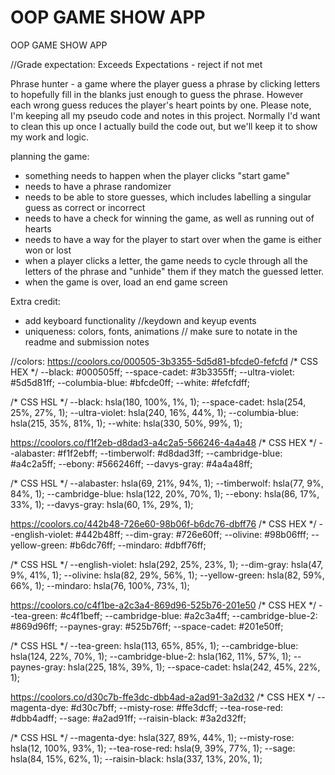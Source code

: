 # OOP GAME SHOW APP
 OOP GAME SHOW APP

//Grade expectation: Exceeds Expectations - reject if not met

Phrase hunter - a game where the player guess a phrase by clicking letters to hopefully fill in the blanks just enough to guess the phrase. However each wrong guess reduces the player's heart points by one. 
Please note, I'm keeping all my pseudo code and notes in this project. Normally I'd want to clean this up once I actually build the code out, but we'll keep it to show my work and logic.

planning the game:
- something needs to happen when the player clicks "start game"
- needs to have a phrase randomizer
- needs to be able to store guesses, which includes labelling a singular guess as correct or incorrect
- needs to have a check for winning the game, as well as running out of hearts
- needs to have a way for the player to start over when the game is either won or lost
- when a player clicks a letter, the game needs to cycle through all the letters of the phrase and "unhide" them if they match the guessed letter. 
- when the game is over, load an end game screen 

Extra credit:
- add keyboard functionality //keydown and keyup events
- uniqueness: colors, fonts, animations // make sure to notate in the readme and submission notes

//colors:
https://coolors.co/000505-3b3355-5d5d81-bfcde0-fefcfd
/* CSS HEX */
--black: #000505ff;
--space-cadet: #3b3355ff;
--ultra-violet: #5d5d81ff;
--columbia-blue: #bfcde0ff;
--white: #fefcfdff;

/* CSS HSL */
--black: hsla(180, 100%, 1%, 1);
--space-cadet: hsla(254, 25%, 27%, 1);
--ultra-violet: hsla(240, 16%, 44%, 1);
--columbia-blue: hsla(215, 35%, 81%, 1);
--white: hsla(330, 50%, 99%, 1);

https://coolors.co/f1f2eb-d8dad3-a4c2a5-566246-4a4a48
/* CSS HEX */
--alabaster: #f1f2ebff;
--timberwolf: #d8dad3ff;
--cambridge-blue: #a4c2a5ff;
--ebony: #566246ff;
--davys-gray: #4a4a48ff;

/* CSS HSL */
--alabaster: hsla(69, 21%, 94%, 1);
--timberwolf: hsla(77, 9%, 84%, 1);
--cambridge-blue: hsla(122, 20%, 70%, 1);
--ebony: hsla(86, 17%, 33%, 1);
--davys-gray: hsla(60, 1%, 29%, 1);


https://coolors.co/442b48-726e60-98b06f-b6dc76-dbff76
/* CSS HEX */
--english-violet: #442b48ff;
--dim-gray: #726e60ff;
--olivine: #98b06fff;
--yellow-green: #b6dc76ff;
--mindaro: #dbff76ff;

/* CSS HSL */
--english-violet: hsla(292, 25%, 23%, 1);
--dim-gray: hsla(47, 9%, 41%, 1);
--olivine: hsla(82, 29%, 56%, 1);
--yellow-green: hsla(82, 59%, 66%, 1);
--mindaro: hsla(76, 100%, 73%, 1);


https://coolors.co/c4f1be-a2c3a4-869d96-525b76-201e50
/* CSS HEX */
--tea-green: #c4f1beff;
--cambridge-blue: #a2c3a4ff;
--cambridge-blue-2: #869d96ff;
--paynes-gray: #525b76ff;
--space-cadet: #201e50ff;

/* CSS HSL */
--tea-green: hsla(113, 65%, 85%, 1);
--cambridge-blue: hsla(124, 22%, 70%, 1);
--cambridge-blue-2: hsla(162, 11%, 57%, 1);
--paynes-gray: hsla(225, 18%, 39%, 1);
--space-cadet: hsla(242, 45%, 22%, 1);


https://coolors.co/d30c7b-ffe3dc-dbb4ad-a2ad91-3a2d32
/* CSS HEX */
--magenta-dye: #d30c7bff;
--misty-rose: #ffe3dcff;
--tea-rose-red: #dbb4adff;
--sage: #a2ad91ff;
--raisin-black: #3a2d32ff;

/* CSS HSL */
--magenta-dye: hsla(327, 89%, 44%, 1);
--misty-rose: hsla(12, 100%, 93%, 1);
--tea-rose-red: hsla(9, 39%, 77%, 1);
--sage: hsla(84, 15%, 62%, 1);
--raisin-black: hsla(337, 13%, 20%, 1);